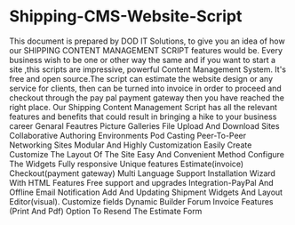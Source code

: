 # Shipping-CMS-Website-Script
This document is prepared by DOD IT Solutions, to give you an idea of how our SHIPPING CONTENT MANAGEMENT SCRIPT features would be. Every business wish to be one or other way the same and if you want to start a site ,this scripts are impressive, powerful Content Management System. It's free and open source.The script can estimate the website design or any service for clients, then can be turned into invoice in order to proceed and checkout through the pay pal payment gateway then you have reached the right place. Our Shipping Content Management Script has all the relevant features and benefits that could result in bringing a hike to your business career
Genaral Feautres
Picture Galleries File Upload And Download Sites
Collaborative Authoring Environments
Pod Casting
Peer-To-Peer Networking Sites
Modular And Highly Customization
Easily Create Customize The Layout Of The Site
Easy And Convenient Method
Configure The Widgets
Fully responsive
Unique features
Estimate(invoice)
Checkout(payment gateway)
Multi Language Support
Installation Wizard With HTML Features
Free support and upgrades
Integration-PayPal And Offline
Email Notification
Add And Updating Shipment
Widgets And Layout Editor(visual).
Customize fields
Dynamic Builder Forum
Invoice Features (Print And Pdf)
Option To Resend The Estimate Form
